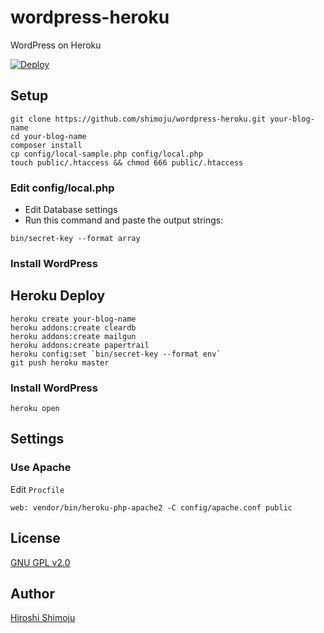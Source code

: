 # wordpress-heroku

WordPress on Heroku

[![Deploy](https://www.herokucdn.com/deploy/button.png)](https://heroku.com/deploy)

## Setup

```
git clone https://github.com/shimoju/wordpress-heroku.git your-blog-name
cd your-blog-name
composer install
cp config/local-sample.php config/local.php
touch public/.htaccess && chmod 666 public/.htaccess
```

### Edit config/local.php

- Edit Database settings
- Run this command and paste the output strings:

```
bin/secret-key --format array
```

### Install WordPress

## Heroku Deploy

```
heroku create your-blog-name
heroku addons:create cleardb
heroku addons:create mailgun
heroku addons:create papertrail
heroku config:set `bin/secret-key --format env`
git push heroku master
```

### Install WordPress

```
heroku open
```

## Settings

### Use Apache

Edit `Procfile`

```
web: vendor/bin/heroku-php-apache2 -C config/apache.conf public
```

## License

[GNU GPL v2.0](https://github.com/shimoju/wordpress-heroku/blob/master/LICENSE)

## Author

[Hiroshi Shimoju](https://github.com/shimoju)
